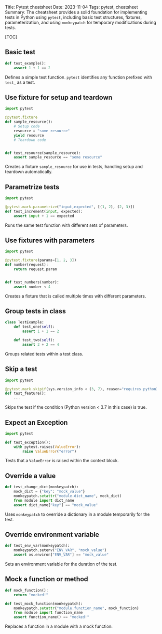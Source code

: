 Title: Pytest cheatsheet
Date: 2023-11-04
Tags: pytest, cheatsheet
Summary: The cheatsheet provides a solid foundation for implementing tests in Python using `pytest`, including basic test structures, fixtures, parameterization, and using `monkeypatch` for temporary modifications during tests.

[TOC]

## Basic test

```python
def test_example():
    assert 1 + 1 == 2
```

Defines a simple test function. `pytest` identifies any function prefixed with `test_` as a test.

## Use fixture for setup and teardown

```python
import pytest

@pytest.fixture
def sample_resource():
    # Setup code
    resource = "some resource"
    yield resource
    # Teardown code


def test_resource(sample_resource):
    assert sample_resource == "some resource"
```

Creates a fixture `sample_resource` for use in tests, handling setup and teardown automatically.

## Parametrize tests

```python
import pytest

@pytest.mark.parametrize("input,expected", [(1, 2), (2, 3)])
def test_increment(input, expected):
    assert input + 1 == expected
```

Runs the same test function with different sets of parameters.

## Use fixtures with parameters

```python
import pytest

@pytest.fixture(params=[1, 2, 3])
def number(request):
    return request.param


def test_numbers(number):
    assert number < 4
```

Creates a fixture that is called multiple times with different parameters.

## Group tests in class

```python
class TestExample:
    def test_one(self):
        assert 1 + 1 == 2

    def test_two(self):
        assert 2 + 2 == 4
```

Groups related tests within a test class.

## Skip a test

```python
import pytest

@pytest.mark.skipif(sys.version_info < (3, 7), reason="requires python3.7 or higher")
def test_feature():
    ...
```

Skips the test if the condition (Python version < 3.7 in this case) is true.

## Expect an Exception

```python
import pytest

def test_exception():
    with pytest.raises(ValueError):
        raise ValueError("error")
```

Tests that a `ValueError` is raised within the context block.

## Override a value

```python
def test_change_dict(monkeypatch):
    mock_dict = {"key": "mock_value"}
    monkeypatch.setattr("module.dict_name", mock_dict)
    from module import dict_name
    assert dict_name["key"] == "mock_value"
```

Uses `monkeypatch` to override a dictionary in a module temporarily for the test.

## Override environment variable

```python
def test_env_var(monkeypatch):
    monkeypatch.setenv("ENV_VAR", "mock_value")
    assert os.environ["ENV_VAR"] == "mock_value"
```

Sets an environment variable for the duration of the test.

## Mock a function or method

```python
def mock_function():
    return "mocked!"

def test_mock_function(monkeypatch):
    monkeypatch.setattr("module.function_name", mock_function)
    from module import function_name
    assert function_name() == "mocked!"
```

Replaces a function in a module with a mock function.
